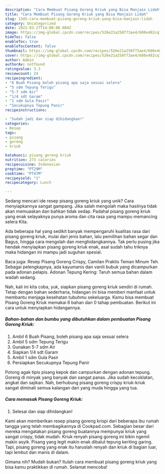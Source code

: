 ```yaml
---
description: "Cara Membuat Pisang Goreng Kriuk yang Bisa Manjain Lidah"
title: "Cara Membuat Pisang Goreng Kriuk yang Bisa Manjain Lidah"
slug: 1345-cara-membuat-pisang-goreng-kriuk-yang-bisa-manjain-lidah
category: Uncategorized
date: 2022-03-27T14:00:00.084Z
image: https://img-global.cpcdn.com/recipes/526e21a258f73ae4/680x482cq70/pisang-goreng-kriuk-foto-resep-utama.jpg
hideToc: false
enableToc: true
enableTocContent: false
thumbnail: https://img-global.cpcdn.com/recipes/526e21a258f73ae4/680x482cq70/pisang-goreng-kriuk-foto-resep-utama.jpg
cover: https://img-global.cpcdn.com/recipes/526e21a258f73ae4/680x482cq70/pisang-goreng-kriuk-foto-resep-utama.jpg
author: Admin
authorAv: notfound
ratingvalue: 3.3
reviewcount: 24
recipeingredient:
- "6 Buah Pisang boleh pisang apa saja sesuai selera"
- "5 sdm Tepung Terigu"
- "5-7 sdm Air"
- "1/4 sdt Garam"
- "1 sdm Gula Pasir"
- "Secukupnya Tepung Panir"
recipeinstructions:

- "Sudah jadi dan siap dihidangkan!"
categories:
- Resep
tags:
- pisang
- goreng
- kriuk

katakunci: pisang goreng kriuk 
nutrition: 273 calories
recipecuisine: Indonesian
preptime: "PT29M"
cooktime: "PT47M"
recipeyield: "1"
recipecategory: Lunch

---
```





Sedang mencari ide resep pisang goreng kriuk yang unik? Cara menyiapkannya sangat gampang. Jika salah mengolah maka hasilnya tidak akan memuaskan dan bahkan tidak sedap. Padahal pisang goreng kriuk yang enak selayaknya punya aroma dan cita rasa yang mampu memancing selera Kita.





Ada beberapa hal yang sedikit banyak mempengaruhi kualitas rasa dari pisang goreng kriuk, mulai dari jenis bahan, lalu pemilihan bahan segar dan Bagus, hingga cara mengolah dan menghidangkannya. Tak perlu pusing jika hendak menyiapkan pisang goreng kriuk enak,      asal sudah tahu triknya maka hidangan ini mampu jadi suguhan spesial.














Baca juga: Resep Pisang Goreng Crispy, Camilan Praktis Teman Minum Teh. Sebagai pelengkapnya, ada kayumanis dan vanili bubuk yang dicampurkan pada adonan pelapis. Adonan Tepung Kering: Taruh semua bahan dalam wadah sedang.






Nah, kali ini kita coba, yuk, siapkan pisang goreng kriuk sendiri di rumah. Tetap dengan bahan sederhana, hidangan ini bisa memberi manfaat untuk membantu menjaga kesehatan tubuhmu sekeluarga. Kamu bisa membuat Pisang Goreng Kriuk memakai 6 bahan dan 0 tahap pembuatan. Berikut ini cara untuk menyiapkan hidangannya.

<!--inarticleads1-->

##### Bahan-bahan dan bumbu yang dibutuhkan dalam pembuatan Pisang Goreng Kriuk:

1. Ambil 6 Buah Pisang, boleh pisang apa saja sesuai selera
1. Ambil 5 sdm Tepung Terigu
1. Gunakan 5-7 sdm Air
1. Siapkan 1/4 sdt Garam
1. Ambil 1 sdm Gula Pasir
1. Persiapkan Secukupnya Tepung Panir


Potong agak tipis pisang kepok dan campurkan dengan adonan tepung. Goreng di minyak yang banyak dan sangat panas. Jika sudah kecoklatan, angkat dan sajikan. Nah, berhubung pisang goreng crispy kriuk-kriuk sangat diminati semua kalangan dari yang muda hingga yang tua. 

<!--inarticleads2-->

##### Cara memasak Pisang Goreng Kriuk:


1. Selesai dan siap dihidangkan!

Kami akan memberikan resep pisang goreng krispi dari beberapa ibu rumah tangga yang telah membagikannya di Cookpad.com. Sebagian besar dari mereka mengatakan pisang goreng buatannya mempunyai kriuk yang sangat crispy, tidak mudah. Kriuk renyah pisang goreng ini bikin ngemil makin asyik. Pisang yang legit makin enak dibalut tepung keriting garing. Tapi, pisang goreng yang enak itu haruslah renyah dan kriuk di bagian luar, tapi lembut dan manis di dalam. 

Gimana nih? Mudah bukan? Itulah cara membuat pisang goreng kriuk yang bisa kamu praktikkan di rumah. Selamat mencoba!

